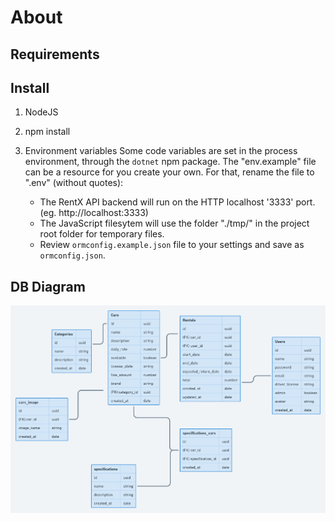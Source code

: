# About #

## Requirements ##

## Install ##

1. NodeJS

2. npm install

3. Environment variables
    Some code variables are set in the process environment, through the ```dotnet``` npm package.
    The "env.example" file can be a resource for you create your own. For that, rename the file to ".env" (without quotes):

    - The RentX API backend will run on the HTTP localhost '3333' port. (eg. http://localhost:3333)
    - The JavaScript filesytem will use the folder "./tmp/" in the project root folder for temporary files.
    - Review ```ormconfig.example.json``` file to your settings and save as ```ormconfig.json```.

## DB Diagram ##

<!-- Add an image -->
<img src='.github/database-diagram.png' alt='database diagram' />
